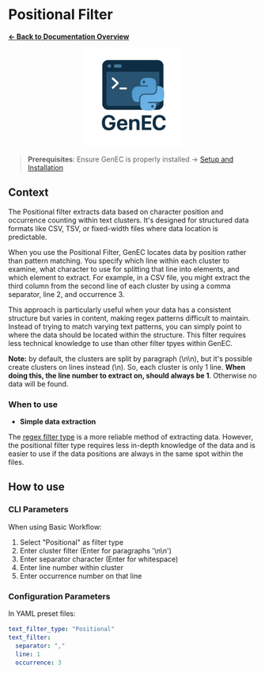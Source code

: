 # Positional Filter

**[← Back to Documentation Overview](../overview.md)**

<div align="center">
  <img src="../assets/logo/GenEC-logo-transparent.png" alt="GenEC Logo" width="200"/>
</div>

> **Prerequisites**: Ensure GenEC is properly installed → [Setup and Installation](../setup.md)

## Context

The Positional filter extracts data based on character position and occurrence counting within text clusters. It's designed for structured data formats like CSV, TSV, or fixed-width files where data location is predictable.

When you use the Positional Filter, GenEC locates data by position rather than pattern matching. You specify which line within each cluster to examine, what character to use for splitting that line into elements, and which element to extract. For example, in a CSV file, you might extract the third column from the second line of each cluster by using a comma separator, line 2, and occurrence 3.

This approach is particularly useful when your data has a consistent structure but varies in content, making regex patterns difficult to maintain. Instead of trying to match varying text patterns, you can simply point to where the data should be located within the structure. This filter requires less technical knowledge to use than other filter tpyes within GenEC.

**Note:** by default, the clusters are split by paragraph (\n\n), but it's possible create clusters on lines instead (\n). So, each cluster is only 1 line. **When doing this, the line number to extract on, should always be 1**. Otherwise no data will be found.

### When to use
- **Simple data extraction**

The [regex filter type](regex.md) is a more reliable method of extracting data. However, the positional filter type requires less in-depth knowledge of the data and is easier to use if the data positions are always in the same spot within the files.

## How to use

### CLI Parameters
When using Basic Workflow:
1. Select "Positional" as filter type
2. Enter cluster filter (Enter for paragraphs '\n\n')
3. Enter separator character (Enter for whitespace)
4. Enter line number within cluster
5. Enter occurrence number on that line

### Configuration Parameters
In YAML preset files:
```yaml
text_filter_type: "Positional"
text_filter:
  separator: ","
  line: 1
  occurrence: 3
```
